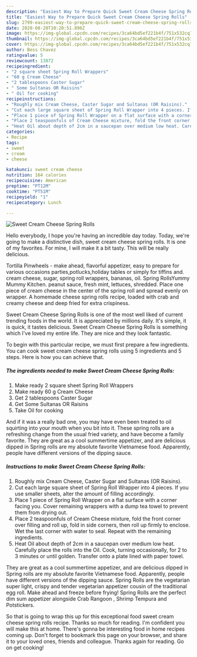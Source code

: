 ```yaml
---
description: "Easiest Way to Prepare Quick Sweet Cream Cheese Spring Rolls"
title: "Easiest Way to Prepare Quick Sweet Cream Cheese Spring Rolls"
slug: 2799-easiest-way-to-prepare-quick-sweet-cream-cheese-spring-rolls
date: 2020-08-20T10:20:51.896Z
image: https://img-global.cpcdn.com/recipes/3ca64bd5ef221b4f/751x532cq70/sweet-cream-cheese-spring-rolls-recipe-main-photo.jpg
thumbnail: https://img-global.cpcdn.com/recipes/3ca64bd5ef221b4f/751x532cq70/sweet-cream-cheese-spring-rolls-recipe-main-photo.jpg
cover: https://img-global.cpcdn.com/recipes/3ca64bd5ef221b4f/751x532cq70/sweet-cream-cheese-spring-rolls-recipe-main-photo.jpg
author: Bess Chavez
ratingvalue: 5
reviewcount: 13872
recipeingredient:
- "2 square sheet Spring Roll Wrappers"
- "60 g Cream Cheese"
- "2 tablespoons Caster Sugar"
- " Some Sultanas OR Raisins"
- " Oil for cooking"
recipeinstructions:
- "Roughly mix Cream Cheese, Caster Sugar and Sultanas (OR Raisins)."
- "Cut each large square sheet of Spring Roll Wrapper into 4 pieces. If you use smaller sheets, alter the amount of filling accordingly."
- "Place 1 piece of Spring Roll Wrapper on a flat surface with a corner facing you. Cover remaining wrappers with a dump tea towel to prevent them from drying out."
- "Place 2 teaspoonfuls of Cream Cheese mixture, fold the front corner over filling and roll up, fold in side corners, then roll up firmly to enclose. Wet the last corner with water to seal. Repeat with the remaining ingredients."
- "Heat Oil about depth of 2cm in a saucepan over medium low heat. Carefully place the rolls into the Oil. Cook, turning occasionally, for 2 to 3 minutes or until golden. Transfer onto a plate lined with paper towel."
categories:
- Recipe
tags:
- sweet
- cream
- cheese

katakunci: sweet cream cheese 
nutrition: 164 calories
recipecuisine: American
preptime: "PT12M"
cooktime: "PT51M"
recipeyield: "1"
recipecategory: Lunch

---
```



![Sweet Cream Cheese Spring Rolls](https://img-global.cpcdn.com/recipes/3ca64bd5ef221b4f/751x532cq70/sweet-cream-cheese-spring-rolls-recipe-main-photo.jpg)

Hello everybody, I hope you're having an incredible day today. Today, we're going to make a distinctive dish, sweet cream cheese spring rolls. It is one of my favorites. For mine, I will make it a bit tasty. This will be really delicious.

Tortilla Pinwheels - make ahead, flavorful appetizer, easy to prepare for various occasions parties,potlucks,holiday tables or simply for tiffins and. cream cheese, sugar, spring roll wrappers, bananas, oil. Spring RollsYummy Mummy Kitchen. peanut sauce, fresh mint, lettuces, shredded. Place one piece of cream cheese in the center of the spring roll and spread evenly on wrapper. A homemade cheese spring rolls recipe, loaded with crab and creamy cheese and deep fried for extra crispiness.

Sweet Cream Cheese Spring Rolls is one of the most well liked of current trending foods in the world. It is appreciated by millions daily. It's simple, it is quick, it tastes delicious. Sweet Cream Cheese Spring Rolls is something which I've loved my entire life. They are nice and they look fantastic.


To begin with this particular recipe, we must first prepare a few ingredients. You can cook sweet cream cheese spring rolls using 5 ingredients and 5 steps. Here is how you can achieve that.

<!--inarticleads1-->

##### The ingredients needed to make Sweet Cream Cheese Spring Rolls:

1. Make ready 2 square sheet Spring Roll Wrappers
1. Make ready 60 g Cream Cheese
1. Get 2 tablespoons Caster Sugar
1. Get  Some Sultanas OR Raisins
1. Take  Oil for cooking


And if it was a really bad one, you may have even been treated to oil squirting into your mouth when you bit into it. These spring rolls are a refreshing change from the usual fried variety, and have become a family favorite. They are great as a cool summertime appetizer, and are delicious dipped in Spring rolls are my absolute favorite Vietnamese food. Apparently, people have different versions of the dipping sauce. 

<!--inarticleads2-->

##### Instructions to make Sweet Cream Cheese Spring Rolls:

1. Roughly mix Cream Cheese, Caster Sugar and Sultanas (OR Raisins).
1. Cut each large square sheet of Spring Roll Wrapper into 4 pieces. If you use smaller sheets, alter the amount of filling accordingly.
1. Place 1 piece of Spring Roll Wrapper on a flat surface with a corner facing you. Cover remaining wrappers with a dump tea towel to prevent them from drying out.
1. Place 2 teaspoonfuls of Cream Cheese mixture, fold the front corner over filling and roll up, fold in side corners, then roll up firmly to enclose. Wet the last corner with water to seal. Repeat with the remaining ingredients.
1. Heat Oil about depth of 2cm in a saucepan over medium low heat. Carefully place the rolls into the Oil. Cook, turning occasionally, for 2 to 3 minutes or until golden. Transfer onto a plate lined with paper towel.


They are great as a cool summertime appetizer, and are delicious dipped in Spring rolls are my absolute favorite Vietnamese food. Apparently, people have different versions of the dipping sauce. Spring Rolls are the vegetarian super light, crispy and tender vegetarian appetizer cousin of the traditional egg roll. Make ahead and freeze before frying! Spring Rolls are the perfect dim sum appetizer alongside Crab Rangoon , Shrimp Tempura and Potstickers. 

So that is going to wrap this up for this exceptional food sweet cream cheese spring rolls recipe. Thanks so much for reading. I'm confident you will make this at home. There's gonna be interesting food in home recipes coming up. Don't forget to bookmark this page on your browser, and share it to your loved ones, friends and colleague. Thanks again for reading. Go on get cooking!
